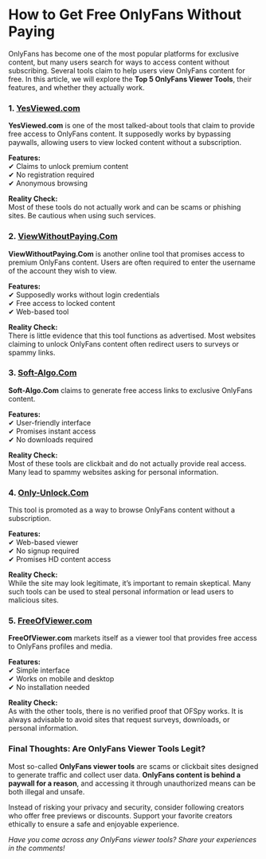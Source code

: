 # **How to Get Free OnlyFans Without Paying**

OnlyFans has become one of the most popular platforms for exclusive content, but many users search for ways to access content without subscribing. Several tools claim to help users view OnlyFans content for free. In this article, we will explore the **Top 5 OnlyFans Viewer Tools**, their features, and whether they actually work.

### **1. [YesViewed.com](https://yesviewed.com/)**
**YesViewed.com** is one of the most talked-about tools that claim to provide free access to OnlyFans content. It supposedly works by bypassing paywalls, allowing users to view locked content without a subscription.

**Features:**  
✔ Claims to unlock premium content  
✔ No registration required  
✔ Anonymous browsing  

**Reality Check:**  
Most of these tools do not actually work and can be scams or phishing sites. Be cautious when using such services.

### **2. [ViewWithoutPaying.Com](https://viewwithoutpaying.com/)**
**ViewWithoutPaying.Com** is another online tool that promises access to premium OnlyFans content. Users are often required to enter the username of the account they wish to view.

**Features:**  
✔ Supposedly works without login credentials  
✔ Free access to locked content  
✔ Web-based tool  

**Reality Check:**  
There is little evidence that this tool functions as advertised. Most websites claiming to unlock OnlyFans content often redirect users to surveys or spammy links.

### **3. [Soft-Algo.Com](https://soft-algo.com/)**
**Soft-Algo.Com** claims to generate free access links to exclusive OnlyFans content.

**Features:**  
✔ User-friendly interface  
✔ Promises instant access  
✔ No downloads required  

**Reality Check:**  
Most of these tools are clickbait and do not actually provide real access. Many lead to spammy websites asking for personal information.

### **4. [Only-Unlock.Com](https://only-unlock.com/)**
This tool is promoted as a way to browse OnlyFans content without a subscription.

**Features:**  
✔ Web-based viewer  
✔ No signup required  
✔ Promises HD content access  

**Reality Check:**  
While the site may look legitimate, it’s important to remain skeptical. Many such tools can be used to steal personal information or lead users to malicious sites.

### **5. [FreeOfViewer.com](https://www.freeofviewer.com/)**
**FreeOfViewer.com** markets itself as a viewer tool that provides free access to OnlyFans profiles and media.

**Features:**  
✔ Simple interface  
✔ Works on mobile and desktop  
✔ No installation needed  

**Reality Check:**  
As with the other tools, there is no verified proof that OFSpy works. It is always advisable to avoid sites that request surveys, downloads, or personal information.

### **Final Thoughts: Are OnlyFans Viewer Tools Legit?**
Most so-called **OnlyFans viewer tools** are scams or clickbait sites designed to generate traffic and collect user data. **OnlyFans content is behind a paywall for a reason**, and accessing it through unauthorized means can be both illegal and unsafe.

Instead of risking your privacy and security, consider following creators who offer free previews or discounts. Support your favorite creators ethically to ensure a safe and enjoyable experience.

*Have you come across any OnlyFans viewer tools? Share your experiences in the comments!*
